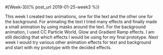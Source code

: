 #[Week-3]({% post_url 2019-01-25-week3 %})

This week I created two animations, one for the text and the other one for the background. For animating the text I tried many effects and finally made a small animation by using masks around the text. For the background animation, I used CC Particle World, Glow and Gradient Ramp effects. I am still deciding that which effects I would be using for my final prototype.
Next week I would try various other animation effects for text and background and start with my prototype with the decided effects.



